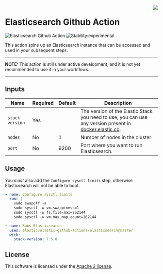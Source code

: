 <img align="right" width="auto" height="auto" src="https://www.elastic.co/static-res/images/elastic-logo-200.png">

# Elasticsearch Github Action

![Elasticsearch Github Action](https://github.com/elastic/elasticsearch-github-action/workflows/Elasticsearch%20Github%20Action/badge.svg)  ![Stability:experimental](https://img.shields.io/badge/stability-experimental-orange)

This action spins up an Elasticsearch instance that can be accessed and used in your subsequent steps.

___

**NOTE:** This action is still under active development, and it is not yet recommended to use it in your workflows.
___

## Inputs

| Name            | Required      | Default | Description                                                                                                                               |
| -------------   | ------------- |   ----- | -----                                                                                                                                     |
| `stack-version` | Yes           |         | The version of the Elastic Stack you need to use, you can use any version present in [docker.elastic.co](https://www.docker.elastic.co/). |
| `nodes`         | No            |       1 | Number of nodes in the cluster.                                                                                                           |
| `port`          | No            |    9200 | Port where you want to run Elasticsearch.                                                                                                 |

## Usage

You *must* also add the `Configure sysctl limits` step, otherwise Elasticsearch will not be able to boot.

```yml
- name: Configure sysctl limits
  run: |
    sudo swapoff -a
    sudo sysctl -w vm.swappiness=1
    sudo sysctl -w fs.file-max=262144
    sudo sysctl -w vm.max_map_count=262144

- name: Runs Elasticsearch
  uses: elastic/elastic-github-actions/elasticsearch@master
  with:
    stack-version: 7.6.0
```

## License

This software is licensed under the [Apache 2 license](../LICENSE).
